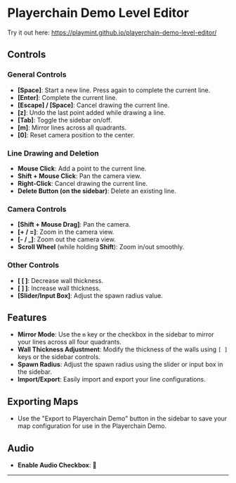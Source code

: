 # Playerchain Demo Level Editor

Try it out here: https://playmint.github.io/playerchain-demo-level-editor/

## Controls

### General Controls

- **[Space]**: Start a new line. Press again to complete the current line.
- **[Enter]**: Complete the current line.
- **[Escape] / [Space]**: Cancel drawing the current line.
- **[z]**: Undo the last point added while drawing a line.
- **[Tab]**: Toggle the sidebar on/off.
- **[m]**: Mirror lines across all quadrants.
- **[0]**: Reset camera position to the center.

### Line Drawing and Deletion

- **Mouse Click**: Add a point to the current line.
- **Shift + Mouse Click**: Pan the camera view.
- **Right-Click**: Cancel drawing the current line.
- **Delete Button (on the sidebar)**: Delete an existing line.

### Camera Controls

- **[Shift + Mouse Drag]**: Pan the camera.
- **[+ / =]**: Zoom in the camera view.
- **[- / _]**: Zoom out the camera view.
- **Scroll Wheel** (while holding **Shift**): Zoom in/out smoothly.

### Other Controls

- **[ [ ]**: Decrease wall thickness.
- **[ ] ]**: Increase wall thickness.
- **[Slider/Input Box]**: Adjust the spawn radius value.

## Features

- **Mirror Mode**: Use the `m` key or the checkbox in the sidebar to mirror your lines across all four quadrants.
- **Wall Thickness Adjustment**: Modify the thickness of the walls using `[ ]` keys or the sidebar controls.
- **Spawn Radius**: Adjust the spawn radius using the slider or input box in the sidebar.
- **Import/Export**: Easily import and export your line configurations.

## Exporting Maps

- Use the "Export to Playerchain Demo" button in the sidebar to save your map configuration for use in the Playerchain Demo.

## Audio

- **Enable Audio Checkbox**: 🍔

---

